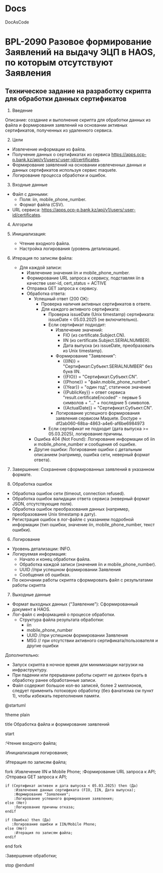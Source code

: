 # Docs
DocAsCode
# BPL-2090 Разовое формирование Заявлений на выдачу ЭЦП в HAOS, по которым отсутствуют Заявления

## Техническое задание на разработку скрипта для обработки данных сертификатов

1. Введение

Описание: создание и выполнение скрипта для обработки данных из файла и формирования заявлений на основании активных сертификатов, полученных из удаленного сервиса.

2. Цели

* Извлечение информации из файла.
* Получение данных о сертификатах из сервиса https://apps.ocp-p.bank.kz/api/v1/users/:user-id/certificates.
* Формирование заявлений на основании извлеченных данных и данных сертификатов используя сервис maquete.
* Логирование процесса обработки и ошибок.

3. Входные данные

* Файл с данными:
  * Поля: iin, mobile_phone_number.
  * Формат файла (CSV).
* URL сервиса: https://apps.ocp-p.bank.kz/api/v1/users/:user-id/certificates.

4. Алгоритм
                               
1. Инициализация:
    * Чтение входного файла.
    * Настройка логирования (уровень детализации).
2. Итерация по записям файла:
    * Для каждой записи:
        * Извлечение значения iin и mobile_phone_number.
        * Формирование URL запроса к сервису, подставляя iin в качестве user-id, cert_status = ACTIVE
        * Отправка GET запроса к сервису.
        * Обработка ответа:
            * Успешный ответ (200 OK):
                * Проверка наличия активных сертификатов в ответе.
                * Для каждого активного сертификата:
                    * Проверка issueDate (Unix timestamp) сертификата: issueDate < 05.03.2025 (не включительно).
                    * Если сертификат подходит:
                        * Извлечение значений:
                            * FIO (из certificate.Subject.CN).
                            * IIN (из certificate.Subject.SERIALNUMBER).
                            * Дата выпуска (из issueDate, преобразовать из Unix timestamp).
                        * Формирование "Заявления":
                            * {{IIN}} = "Сертификат.Субъект.SERIALNUMBER" без букв IIN.
                            * {{FIO}} = "Сертификат.Субъект.CN".
                            * {{Phone}} = "файл.mobile_phone_number".
                            * {{Year}} = "один год", статичное значение
                            * {{PublicKey}} = ответ сервиса "result.certificateEncoded" - первые 5 символов + "..." + последние 5 символов.
                            * {{ActualDate}} = "Сертификат.Субъект.CN".
                        * Логирование успешного формирования заявления сервисом Maquete. Doctype = df2ab060-68ba-4863-a4e6-af6be6984973
                    * Если сертификат не подходит (дата выпуска >= 05.03.2025), логирование причины.
            * Ошибка 404 (Not Found): Логирование информации об iin и mobile_phone_number и сообщения об ошибке.
            * Другие ошибки:  Логирование ошибки с детальным описанием (например, ошибка сети, неверный формат ответа).
3. Завершение:  Сохранение сформированных заявлений в указанном формате.

5. Обработка ошибок

* Обработка ошибок сети (timeout, connection refused).
* Обработка ошибок валидации ответа сервиса (неверный формат JSON, отсутствующие поля).
* Обработка ошибок преобразования данных (например, преобразование Unix timestamp в дату).
* Регистрация ошибок в лог-файле с указанием подробной информации (тип ошибки, значение iin, mobile_phone_number, текст ошибки).

6. Логирование

* Уровень детализации: INFO.
* Логируемая информация:
  * Начало и конец обработки файла.
  * Обработка каждой записи (значения iin и mobile_phone_number).
  * UUID //при успешном формировании Заявления
  * Сообщения об ошибках.
* По окончании работы скрипта сформировать файл с результатами работы скрипта

7. Выходные данные
* Формат выходных данных ("Заявление"):  Сформированный документ в HAOS.
* Лог-файл с информацией о процессе обработки.
  * Структура файла результата обработки:
    * iin
    * mobile_phone_number
    * UUID //при успешном формировании Заявления
    * MSG  // при отсутствии активного сертификата/пользователя и другие ошибки

Дополнительно:

* Запуск скрипта в ночное время дли минимизации нагрузки на инфраструктуру.
* При падении или прерывании работы скрипт не должен брать в обработку ранее обработанные записи.
* Файл содержит большое кол-во записей, более 2 миллионов, следует применить потоковую обработку (без фанатизма см пункт 1), чтобы избежать переполнения памяти.

@startuml

!theme plain

title Обработка файла и формирование заявлений

start

:Чтение входного файла;

:Инициализация логирования;

:Итерация по записям файла;

fork
    :Извлечение IIN и Mobile Phone;
    :Формирование URL запроса к API;
    :Отправка GET запроса к API;

    if (Сертификат активен и дата выпуска < 05.03.2025) then (Да)
        :Извлечение данных сертификата (FIO, IIN, Дата выпуска);
        :Формирование "Заявления";
        :Логирование успешного формирования заявления;
    else (Нет)
        :Логирование причины отказа;
    endif

    if (Ошибка) then (Да)
       :Логирование ошибки и IIN/Mobile Phone;
    else (Нет)
        :Итерация по записям файла;
    endif

end fork

:Завершение обработки;

stop
@enduml
